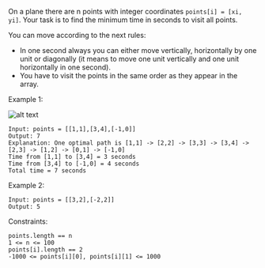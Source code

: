 On a plane there are n points with integer coordinates `points[i] = [xi, yi]`. Your task is to find the minimum time in seconds to visit all points.

You can move according to the next rules:

* In one second always you can either move vertically, horizontally by one unit or diagonally (it means to move one unit vertically and one unit horizontally in one second).
* You have to visit the points in the same order as they appear in the array.
 

Example 1:

![alt text](https://assets.leetcode.com/uploads/2019/11/14/1626_example_1.PNG)


```
Input: points = [[1,1],[3,4],[-1,0]]
Output: 7
Explanation: One optimal path is [1,1] -> [2,2] -> [3,3] -> [3,4] -> [2,3] -> [1,2] -> [0,1] -> [-1,0]   
Time from [1,1] to [3,4] = 3 seconds 
Time from [3,4] to [-1,0] = 4 seconds
Total time = 7 seconds
```

Example 2:
```
Input: points = [[3,2],[-2,2]]
Output: 5
```
 
Constraints:
```
points.length == n
1 <= n <= 100
points[i].length == 2
-1000 <= points[i][0], points[i][1] <= 1000
```

